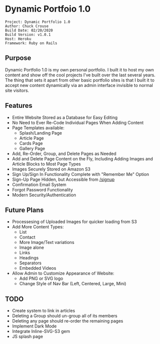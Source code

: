 # Dynamic Portfoio 1.0
    Project: Dynamic Portfolio 1.0
    Author: Chuck Crouse
    Build Date: 02/20/2020
    Build Version: v1.0.1
    Host: Heroku
    Framework: Ruby on Rails


## Purpose
Dynamic Portfolio 1.0 is my own personal portfolio. I built it to host my own content and show off the cool projects I've built over the last several years. The thing that sets it apart from other basic portfolio sites is that I built it to accept new content dynamically via an admin interface invisible to normal site visitors.

## Features
 * Entire Website Stored as a Database for Easy Editing
 * No Need to Ever Re-Code Individual Pages When Adding Content
 * Page Templates available:
    * Splash/Landing Page
    * Article Page
    * Cards Page
    * Gallery Page
 * Add, Re-Order, Group, and Delete Pages as Needed
 * Add and Delete Page Content on the Fly, Including Adding Images and Article Blocks to Most Page Types
 * Images Securely Stored on Amazon S3
 * Sign Up/Sign In Functionality Complete with "Remember Me" Option
 * Sign-Up Page Hidden, but Accessible from <a href="https://www.chucksef.com/signup">/signup</a>
 * Confirmation Email System
 * Forgot Password Functionality
 * Modern Security/Authentication

 ## Future Plans
 * Processesing of Uploaded Images for quicker loading from S3
 * Add More Content Types:
    * List
    * Contact
    * More Image/Text variations
    * Image alone
    * Links
    * Headings
    * Separators
    * Embedded Videos
 * Allow Admin to Customize Appearance of Website:
    * Add PNG or SVG logo
    * Change Style of Nav Bar (Left, Centered, Large, Mini)

## TODO
 * Create system to link in articles
 * Deleting a Group should un-group all of its members
 * Deleting any page should re-order the remaining pages
 * Implement Dark Mode
 * Integrate Inline-SVG-S3 gem
 * JS splash page